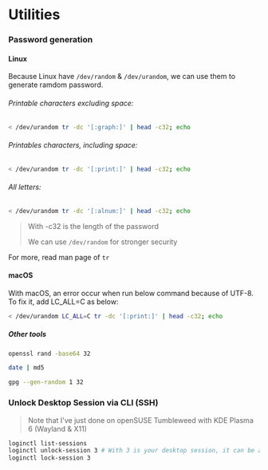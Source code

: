 # Utilities

### Password generation

#### Linux

Because Linux have `/dev/random` & `/dev/urandom`, we can use them to generate ramdom password.

###### Printable characters excluding space:

```sh
< /dev/urandom tr -dc '[:graph:]' | head -c32; echo
```

###### Printables characters, including space:

```sh
< /dev/urandom tr -dc '[:print:]' | head -c32; echo
```

###### All letters:

```sh
< /dev/urandom tr -dc '[:alnum:]' | head -c32; echo
```

> With -c32 is the length of the password
>
> We can use `/dev/random` for stronger security

For more, read man page of `tr`

#### macOS

With macOS, an error occur when run below command because of UTF-8. To fix it, add LC_ALL=C as below:

```sh
< /dev/urandom LC_ALL=C tr -dc '[:print:]' | head -c32; echo
```

##### Other tools

```sh
openssl rand -base64 32
```

```sh
date | md5
```

```sh
gpg --gen-random 1 32
```

### Unlock Desktop Session via CLI (SSH)

> Note that I've just done on openSUSE Tumbleweed with KDE Plasma 6 (Wayland & X11)

```sh
loginctl list-sessions
loginctl unlock-session 3 # With 3 is your desktop session, it can be another
loginctl lock-session 3
```

